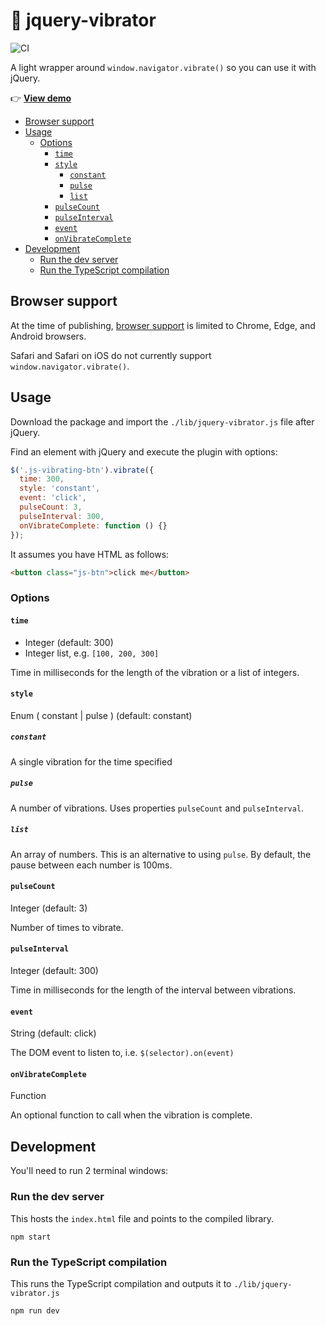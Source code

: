 # 📳 jquery-vibrator

![CI](https://github.com/tinacious/jquery-vibrator/workflows/CI/badge.svg?branch=master)

A light wrapper around `window.navigator.vibrate()` so you can use it with jQuery.

👉 **[View demo](https://tinacious.github.io/jquery-vibrator/)**

- [Browser support](#browser-support)
- [Usage](#usage)
  - [Options](#options)
    - [`time`](#time)
    - [`style`](#style)
      - [`constant`](#constant)
      - [`pulse`](#pulse)
      - [`list`](#list)
    - [`pulseCount`](#pulsecount)
    - [`pulseInterval`](#pulseinterval)
    - [`event`](#event)
    - [`onVibrateComplete`](#onvibratecomplete)
- [Development](#development)
  - [Run the dev server](#run-the-dev-server)
  - [Run the TypeScript compilation](#run-the-typescript-compilation)


## Browser support

At the time of publishing, [browser support](https://developer.mozilla.org/en-US/docs/Web/API/Vibration_API#Browser_compatibility) is limited to Chrome, Edge, and Android browsers.

Safari and Safari on iOS do not currently support `window.navigator.vibrate()`.


## Usage

Download the package and import the `./lib/jquery-vibrator.js` file after jQuery.

Find an element with jQuery and execute the plugin with options:

```js
$('.js-vibrating-btn').vibrate({
  time: 300,
  style: 'constant',
  event: 'click',
  pulseCount: 3,
  pulseInterval: 300,
  onVibrateComplete: function () {}
});
```

It assumes you have HTML as follows:

```html
<button class="js-btn">click me</button>
```

### Options

#### `time`

- Integer (default: 300)
- Integer list, e.g. `[100, 200, 300]`

Time in milliseconds for the length of the vibration or a list of integers.


#### `style`

Enum ( constant | pulse ) (default: constant)

##### `constant`

A single vibration for the time specified

##### `pulse`

A number of vibrations. Uses properties `pulseCount` and `pulseInterval`.

##### `list`

An array of numbers. This is an alternative to using `pulse`. By default, the pause between each number is 100ms.

#### `pulseCount`

Integer (default: 3)

Number of times to vibrate.


#### `pulseInterval`

Integer (default: 300)

Time in milliseconds for the length of the interval between vibrations.


#### `event`

String (default: click)

The DOM event to listen to, i.e. `$(selector).on(event)`


#### `onVibrateComplete`

Function

An optional function to call when the vibration is complete.


## Development

You'll need to run 2 terminal windows:


### Run the dev server

This hosts the `index.html` file and points to the compiled library.

```
npm start
```

### Run the TypeScript compilation

This runs the TypeScript compilation and outputs it to `./lib/jquery-vibrator.js`

```
npm run dev
```
